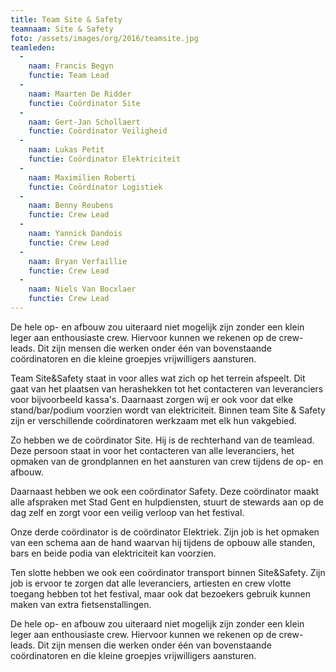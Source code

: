 ```yaml
---
title: Team Site & Safety
teamnaam: Site & Safety
foto: /assets/images/org/2016/teamsite.jpg
teamleden:
  -
    naam: Francis Begyn
    functie: Team Lead
  -
    naam: Maarten De Ridder
    functie: Coördinator Site
  -
    naam: Gert-Jan Schollaert
    functie: Coördinator Veiligheid
  -
    naam: Lukas Petit
    functie: Coördinator Elektriciteit
  -
    naam: Maximilien Roberti
    functie: Coördinator Logistiek
  -
    naam: Benny Reubens
    functie: Crew Lead
  -
    naam: Yannick Dandois
    functie: Crew Lead
  -
    naam: Bryan Verfaillie
    functie: Crew Lead
  -
    naam: Niels Van Bocxlaer
    functie: Crew Lead
---
```


De hele op- en afbouw zou uiteraard niet mogelijk zijn zonder een klein leger aan enthousiaste crew. Hiervoor kunnen we rekenen op de crew-leads. Dit zijn mensen die werken onder één van bovenstaande coördinatoren en die kleine groepjes vrijwilligers aansturen.

Team Site&Safety staat in voor alles wat zich op het terrein afspeelt. Dit gaat van het plaatsen van herashekken tot het contacteren van leveranciers voor bijvoorbeeld kassa's. Daarnaast zorgen wij er ook voor dat elke stand/bar/podium voorzien wordt van elektriciteit. Binnen team Site & Safety zijn er verschillende coördinatoren werkzaam met elk hun vakgebied.

Zo hebben we de coördinator Site. Hij is de rechterhand van de teamlead. Deze persoon staat in voor het contacteren van alle leveranciers, het opmaken van de grondplannen en het aansturen van crew tijdens de op- en afbouw.

Daarnaast hebben we ook een coördinator Safety. Deze coördinator maakt alle afspraken met Stad Gent en hulpdiensten, stuurt de stewards aan op de dag zelf en zorgt voor een veilig verloop van het festival.

Onze derde coördinator is de coördinator Elektriek. Zijn job is het opmaken van een schema aan de hand waarvan hij tijdens de opbouw alle standen, bars en beide podia van elektriciteit kan voorzien.

Ten slotte hebben we ook een coördinator transport binnen Site&Safety. Zijn job is ervoor te zorgen dat alle leveranciers, artiesten en crew vlotte toegang hebben tot het festival, maar ook dat bezoekers gebruik kunnen maken van extra fietsenstallingen.

De hele op- en afbouw zou uiteraard niet mogelijk zijn zonder een klein leger aan enthousiaste crew. Hiervoor kunnen we rekenen op de crew-leads. Dit zijn mensen die werken onder één van bovenstaande coördinatoren en die kleine groepjes vrijwilligers aansturen.
